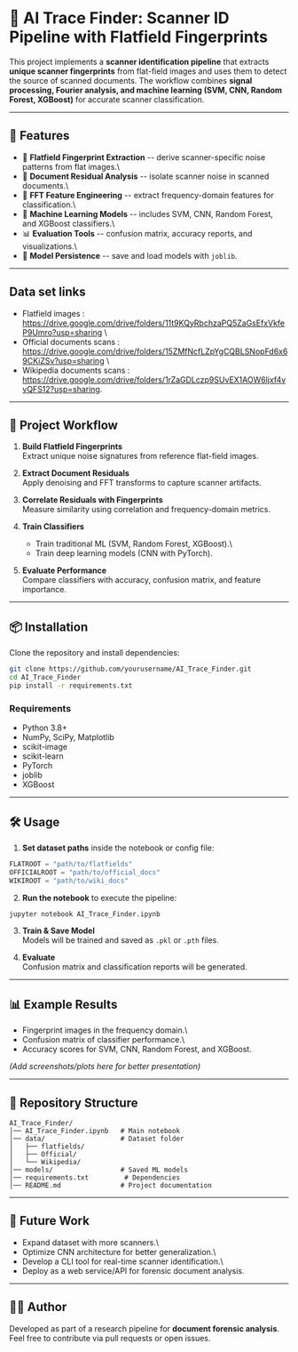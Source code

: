 # 📒 AI Trace Finder: Scanner ID Pipeline with Flatfield Fingerprints

This project implements a **scanner identification pipeline** that
extracts **unique scanner fingerprints** from flat-field images and uses
them to detect the source of scanned documents. The workflow combines
**signal processing, Fourier analysis, and machine learning (SVM, CNN,
Random Forest, XGBoost)** for accurate scanner classification.

------------------------------------------------------------------------

## 🚀 Features

-   📂 **Flatfield Fingerprint Extraction** -- derive scanner-specific
    noise patterns from flat images.\
-   🧾 **Document Residual Analysis** -- isolate scanner noise in
    scanned documents.\
-   🔬 **FFT Feature Engineering** -- extract frequency-domain features
    for classification.\
-   🤖 **Machine Learning Models** -- includes SVM, CNN, Random Forest,
    and XGBoost classifiers.\
-   📊 **Evaluation Tools** -- confusion matrix, accuracy reports, and
    visualizations.\
-   💾 **Model Persistence** -- save and load models with `joblib`.

------------------------------------------------------------------------

## Data set links

-   Flatfield images : https://drive.google.com/drive/folders/11t9KQyRbchzaPQ5ZaGsEfxVkfeP9Umro?usp=sharing \
-   Official documents scans : https://drive.google.com/drive/folders/15ZMfNcfLZpYgCQBLSNopFd6x69CKiZSv?usp=sharing \
-   Wikipedia documents scans : https://drive.google.com/drive/folders/1rZaGDLczp9SUvEX1AOW6ljxf4vvQFS12?usp=sharing.

------------------------------------------------------------------------

## 📂 Project Workflow

1.  **Build Flatfield Fingerprints**\
    Extract unique noise signatures from reference flat-field images.

2.  **Extract Document Residuals**\
    Apply denoising and FFT transforms to capture scanner artifacts.

3.  **Correlate Residuals with Fingerprints**\
    Measure similarity using correlation and frequency-domain metrics.

4.  **Train Classifiers**

    -   Train traditional ML (SVM, Random Forest, XGBoost).\
    -   Train deep learning models (CNN with PyTorch).

5.  **Evaluate Performance**\
    Compare classifiers with accuracy, confusion matrix, and feature
    importance.

------------------------------------------------------------------------

## 📦 Installation

Clone the repository and install dependencies:

``` bash
git clone https://github.com/yourusername/AI_Trace_Finder.git
cd AI_Trace_Finder
pip install -r requirements.txt
```

### Requirements

-   Python 3.8+
-   NumPy, SciPy, Matplotlib
-   scikit-image
-   scikit-learn
-   PyTorch
-   joblib
-   XGBoost

------------------------------------------------------------------------

## 🛠 Usage

1.  **Set dataset paths** inside the notebook or config file:

``` python
FLATROOT = "path/to/flatfields"
OFFICIALROOT = "path/to/official_docs"
WIKIROOT = "path/to/wiki_docs"
```

2.  **Run the notebook** to execute the pipeline:

``` bash
jupyter notebook AI_Trace_Finder.ipynb
```

3.  **Train & Save Model**\
    Models will be trained and saved as `.pkl` or `.pth` files.

4.  **Evaluate**\
    Confusion matrix and classification reports will be generated.

------------------------------------------------------------------------

## 📊 Example Results

-   Fingerprint images in the frequency domain.\
-   Confusion matrix of classifier performance.\
-   Accuracy scores for SVM, CNN, Random Forest, and XGBoost.

*(Add screenshots/plots here for better presentation)*

------------------------------------------------------------------------

## 📂 Repository Structure

    AI_Trace_Finder/
    │── AI_Trace_Finder.ipynb   # Main notebook
    │── data/                   # Dataset folder
    │   ├── flatfields/         
    │   ├── Official/           
    │   └── Wikipedia/          
    │── models/                 # Saved ML models
    │── requirements.txt         # Dependencies
    │── README.md               # Project documentation

------------------------------------------------------------------------

## 🔮 Future Work

-   Expand dataset with more scanners.\
-   Optimize CNN architecture for better generalization.\
-   Develop a CLI tool for real-time scanner identification.\
-   Deploy as a web service/API for forensic document analysis.

------------------------------------------------------------------------

## 👨‍💻 Author

Developed as part of a research pipeline for **document forensic
analysis**.\
Feel free to contribute via pull requests or open issues.
